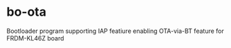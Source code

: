 # bo-ota
Bootloader program supporting IAP featiure enabling OTA-via-BT feature for FRDM-KL46Z board
